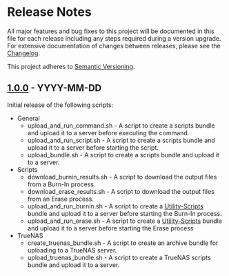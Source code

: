 # Release Notes

All major features and bug fixes to this project will be documented in this file 
for each release including any steps required during a version upgrade. For 
extensive documentation of changes between releases, please see the 
[Changelog](CHANGELOG.md).

This project adheres to 
[Semantic Versioning](https://semver.org/spec/v2.0.0.html).

## [1.0.0] - YYYY-MM-DD

Initial release of the following scripts:

* General
	* upload_and_run_command.sh - A script to create a scripts bundle and upload 
	it to a server before executing the command.
	* upload_and_run_script.sh - A script to create a scripts bundle and upload 
	it to a server before starting the script.
	* upload_bundle.sh - A script to create a scripts bundle and upload it to a 
	server.
* Scripts
	* download_burnin_results.sh - A script to download the output files from a 
	Burn-In process.
	* download_erase_results.sh - A script to download the output files from an 
	Erase process.
	* upload_and_run_burnin.sh - A script to create a 
	[Utility-Scripts](https://github.com/jhthorp/Utility-Scripts) bundle and 
	upload it to a server before starting the Burn-In process.
	* upload_and_run_erase.sh - A script to create a 
	[Utility-Scripts](https://github.com/jhthorp/Utility-Scripts) bundle and 
	upload it to a server before starting the Erase process
* TrueNAS
	* create_truenas_bundle.sh - A script to create an archive bundle for 
	uploading to a TrueNAS server.
	* upload_truenas_bundle.sh - A script to create a TrueNAS scripts bundle 
	and upload it to a server.

[//]: # (Version Diffs)
[1.0.0]: https://github.com/jhthorp/Server-Scripts/releases/tag/v1.0.0